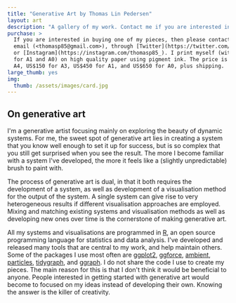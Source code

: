 ```yaml
---
title: "Generative Art by Thomas Lin Pedersen"
layout: art
description: "A gallery of my work. Contact me if you are interested in a purchase."
purchase: >
  If you are interested in buying one of my pieces, then please contact me by 
  email (<thomasp85@gmail.com>), through [Twitter](https://twitter.com/thomasp85),
  or [Instagram](https://instagram.com/thomasp85_). I print myself (with some help
  for A1 and A0) on high quality paper using pigment ink. The price is US$100 for 
  A4, US$150 for A3, US$450 for A1, and US$650 for A0, plus shipping.
large_thumb: yes
img:
  thumb: /assets/images/card.jpg
---
```


## On generative art
I'm a generative artist focusing mainly on exploring the beauty of dynamic 
systems. For me, the sweet spot of generative art lies in creating a system that
you know well enough to set it up for success, but is so complex that you still
get surprised when you see the result. The more I become familiar with a system
I've developed, the more it feels like a (slightly unpredictable) brush to paint
with.

The process of generative art is dual, in that it both requires the development
of a system, as well as development of a visualisation method for the output of
the system. A single system can give rise to very heterogeneous results if 
different visualisation approaches are employed. Mixing and matching existing 
systems and visualisation methods as well as developing new ones over time is
the cornerstone of making generative art.

All my systems and visualisations are programmed in 
[R](https://cran.r-project.org), an open source programming language for 
statistics and data analysis. I've developed and released many tools that are 
central to my work, and help maintain others. Some of the packages I use most
often are [ggplot2](https://ggplot2.tidyverse.org), 
[ggforce](https://ggforce.data-imaginist.com), 
[ambient](https://ambient.data-imaginist.com),
[particles](https://github.com/thomasp85/particles), 
[tidygraph](https://github.com/thomasp85/tidygraph), and
[ggraph](https://ggraph.data-imaginist.com). I do not share the code I use to
create my pieces. The main reason for this is that I don't think it would be
beneficial to anyone. People interested in getting started with generative art
would become to focused on my ideas instead of developing their own. Knowing the
answer is the killer of creativity.
